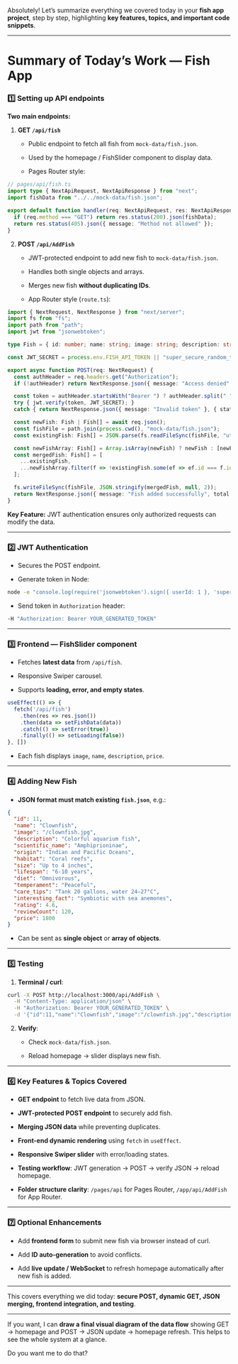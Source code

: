
Absolutely! Let’s summarize everything we covered today in your **fish app project**, step by step, highlighting **key features, topics, and important code snippets**.

---

# **Summary of Today’s Work — Fish App**

### **1️⃣ Setting up API endpoints**

**Two main endpoints:**

1. **GET `/api/fish`**
    
    - Public endpoint to fetch all fish from `mock-data/fish.json`.
        
    - Used by the homepage / FishSlider component to display data.
        
    - Pages Router style:
        

```ts
// pages/api/fish.ts
import type { NextApiRequest, NextApiResponse } from "next";
import fishData from "../../mock-data/fish.json";

export default function handler(req: NextApiRequest, res: NextApiResponse) {
  if (req.method === "GET") return res.status(200).json(fishData);
  return res.status(405).json({ message: "Method not allowed" });
}
```

2. **POST `/api/AddFish`**
    
    - JWT-protected endpoint to add new fish to `mock-data/fish.json`.
        
    - Handles both single objects and arrays.
        
    - Merges new fish **without duplicating IDs**.
        
    - App Router style (`route.ts`):
        

```ts
import { NextRequest, NextResponse } from "next/server";
import fs from "fs";
import path from "path";
import jwt from "jsonwebtoken";

type Fish = { id: number; name: string; image: string; description: string; price?: number; rating?: number };

const JWT_SECRET = process.env.FISH_API_TOKEN || "super_secure_random_token_12345";

export async function POST(req: NextRequest) {
  const authHeader = req.headers.get("Authorization");
  if (!authHeader) return NextResponse.json({ message: "Access denied" }, { status: 401 });

  const token = authHeader.startsWith("Bearer ") ? authHeader.split(" ")[1] : authHeader;
  try { jwt.verify(token, JWT_SECRET); } 
  catch { return NextResponse.json({ message: "Invalid token" }, { status: 400 }); }

  const newFish: Fish | Fish[] = await req.json();
  const fishFile = path.join(process.cwd(), "mock-data/fish.json");
  const existingFish: Fish[] = JSON.parse(fs.readFileSync(fishFile, "utf-8"));

  const newFishArray: Fish[] = Array.isArray(newFish) ? newFish : [newFish];
  const mergedFish: Fish[] = [
    ...existingFish,
    ...newFishArray.filter(f => !existingFish.some(ef => ef.id === f.id))
  ];

  fs.writeFileSync(fishFile, JSON.stringify(mergedFish, null, 2));
  return NextResponse.json({ message: "Fish added successfully", total: mergedFish.length });
}
```

**Key Feature:** JWT authentication ensures only authorized requests can modify the data.

---

### **2️⃣ JWT Authentication**

- Secures the POST endpoint.
    
- Generate token in Node:
    

```bash
node -e "console.log(require('jsonwebtoken').sign({ userId: 1 }, 'super_secure_random_token_12345', { expiresIn: '1h' }))"
```

- Send token in `Authorization` header:
    

```bash
-H "Authorization: Bearer YOUR_GENERATED_TOKEN"
```

---

### **3️⃣ Frontend — FishSlider component**

- Fetches **latest data** from `/api/fish`.
    
- Responsive Swiper carousel.
    
- Supports **loading, error, and empty states**.
    

```ts
useEffect(() => {
  fetch('/api/fish')
    .then(res => res.json())
    .then(data => setFishData(data))
    .catch(() => setError(true))
    .finally(() => setLoading(false))
}, [])
```

- Each fish displays `image`, `name`, `description`, `price`.
    

---

### **4️⃣ Adding New Fish**

- **JSON format must match existing `fish.json`**, e.g.:
    

```json
{
  "id": 11,
  "name": "Clownfish",
  "image": "/clownfish.jpg",
  "description": "Colorful aquarium fish",
  "scientific_name": "Amphiprioninae",
  "origin": "Indian and Pacific Oceans",
  "habitat": "Coral reefs",
  "size": "Up to 4 inches",
  "lifespan": "6-10 years",
  "diet": "Omnivorous",
  "temperament": "Peaceful",
  "care_tips": "Tank 20 gallons, water 24–27°C",
  "interesting_fact": "Symbiotic with sea anemones",
  "rating": 4.6,
  "reviewCount": 120,
  "price": 1800
}
```

- Can be sent as **single object** or **array of objects**.
    

---

### **5️⃣ Testing**

1. **Terminal / curl**:
    

```bash
curl -X POST http://localhost:3000/api/AddFish \
  -H "Content-Type: application/json" \
  -H "Authorization: Bearer YOUR_GENERATED_TOKEN" \
  -d '{"id":11,"name":"Clownfish","image":"/clownfish.jpg","description":"Colorful aquarium fish"}'
```

2. **Verify**:
    
    - Check `mock-data/fish.json`.
        
    - Reload homepage → slider displays new fish.
        

---

### **6️⃣ Key Features & Topics Covered**

- **GET endpoint** to fetch live data from JSON.
    
- **JWT-protected POST endpoint** to securely add fish.
    
- **Merging JSON data** while preventing duplicates.
    
- **Front-end dynamic rendering** using `fetch` in `useEffect`.
    
- **Responsive Swiper slider** with error/loading states.
    
- **Testing workflow**: JWT generation → POST → verify JSON → reload homepage.
    
- **Folder structure clarity**: `/pages/api` for Pages Router, `/app/api/AddFish` for App Router.
    

---

### **7️⃣ Optional Enhancements**

- Add **frontend form** to submit new fish via browser instead of curl.
    
- Add **ID auto-generation** to avoid conflicts.
    
- Add **live update / WebSocket** to refresh homepage automatically after new fish is added.
    

---

This covers everything we did today: **secure POST, dynamic GET, JSON merging, frontend integration, and testing**.

---

If you want, I can **draw a final visual diagram of the data flow** showing GET → homepage and POST → JSON update → homepage refresh. This helps to see the whole system at a glance.

Do you want me to do that?